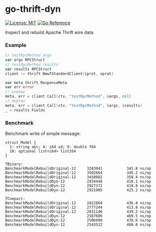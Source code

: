 
# go-thrift-dyn

[![License: MIT](https://img.shields.io/badge/License-MIT-yellow.svg)](LICENSE)
[![Go Reference](https://pkg.go.dev/badge/github.com/ii64/go-thrift-dyn.svg)](https://pkg.go.dev/github.com/ii64/go-thrift-dyn)

Inspect and rebuild Apache Thrift wire data



### Example

```go
// testRpcMethod_args
var args RPCStruct
// testRpcMethod_results
var results RPCStruct
client := thrift.NewTStandardClient(iprot, oprot)

var meta thrift.ResponseMeta
var err error
// oneway
meta, err = client.Call(ctx, "testRpcMethod", &args, nil)
// duplex
meta, err = client.Call(ctx, "testRpcMethod", &args, &results)
_ = results.Fields
```

### Benchmark

Benchmark write of simple message:

```thrift
struct Model {
  1: string abc; 4: i64 sd; 9: double f64
  10: optional list<i64> listI64
}
```

```
TBinary:
BenchmarkModelRebuildOriginal-12     3283041	       341.8 ns/op
BenchmarkModelRebuildOriginal-12     3502664	       345.2 ns/op
BenchmarkModelRebuildOriginal-12     3450882	       358.4 ns/op
BenchmarkModelRebuildDyn-12          2934448	       418.1 ns/op
BenchmarkModelRebuildDyn-12          2927372	       418.8 ns/op
BenchmarkModelRebuildDyn-12    	     2921905	       425.2 ns/op

TCompact:
BenchmarkModelRebuildOriginal-12     2822864	       436.8 ns/op
BenchmarkModelRebuildOriginal-12     2777244	       413.8 ns/op
BenchmarkModelRebuildOriginal-12     2831146	       439.3 ns/op
BenchmarkModelRebuildDyn-12    	     2587606	       469.5 ns/op
BenchmarkModelRebuildDyn-12    	     2506990	       478.6 ns/op
BenchmarkModelRebuildDyn-12    	     2543522	       468.8 ns/op
```